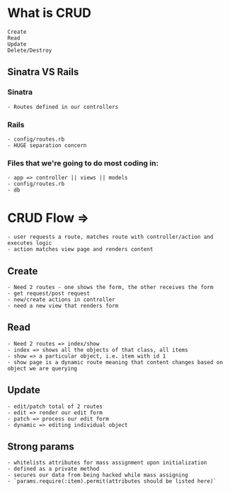 # What is CRUD 

    Create
    Read 
    Update
    Delete/Destroy

## Sinatra VS Rails

 ### Sinatra
    - Routes defined in our controllers

### Rails 
    - config/routes.rb
    - HUGE separation concern 

### Files that we're going to do most coding in:

    - app => controller || views || models 
    - config/routes.rb
    - db

# CRUD Flow => 
    - user requests a route, matches route with controller/action and executes logic
    - action matches view page and renders content 

## Create 
    - Need 2 routes - one shows the form, the other receives the form
    - get request/post request 
    - new/create actions in controller
    - need a new view that renders form

## Read 
    - Need 2 routes => index/show 
    - index => shows all the objects of that class, all items 
    - show => a particular object, i.e. item with id 1
    - show page is a dynamic route meaning that content changes based on object we are querying

## Update
    - edit/patch total of 2 routes
    - edit => render our edit form
    - patch => process our edit form 
    - dynamic => editing individual object 
    
## Strong params
    - whitelists attributes for mass assignment upon initialization 
    - defined as a private method
    - secures our data from being hacked while mass assigning 
    - `params.require(:item).permit(attributes should be listed here)`


